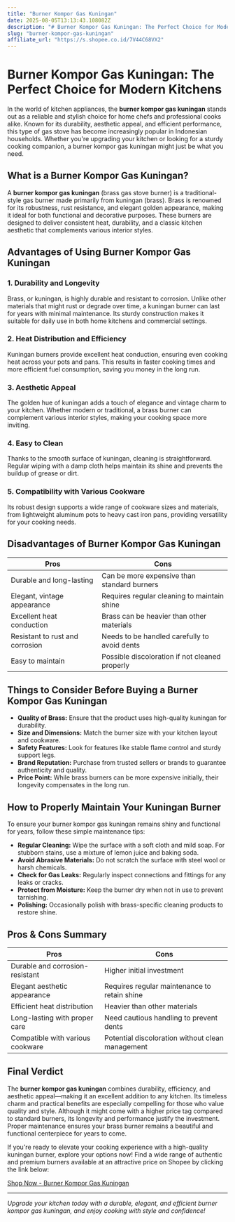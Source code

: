 ```yaml
---
title: "Burner Kompor Gas Kuningan"
date: 2025-08-05T13:13:43.108082Z
description: "# Burner Kompor Gas Kuningan: The Perfect Choice for Modern Kitchens..."
slug: "burner-kompor-gas-kuningan"
affiliate_url: "https://s.shopee.co.id/7V44C68VX2"
---
```

# Burner Kompor Gas Kuningan: The Perfect Choice for Modern Kitchens

In the world of kitchen appliances, the **burner kompor gas kuningan** stands out as a reliable and stylish choice for home chefs and professional cooks alike. Known for its durability, aesthetic appeal, and efficient performance, this type of gas stove has become increasingly popular in Indonesian households. Whether you're upgrading your kitchen or looking for a sturdy cooking companion, a burner kompor gas kuningan might just be what you need.

## What is a Burner Kompor Gas Kuningan?

A **burner kompor gas kuningan** (brass gas stove burner) is a traditional-style gas burner made primarily from kuningan (brass). Brass is renowned for its robustness, rust resistance, and elegant golden appearance, making it ideal for both functional and decorative purposes. These burners are designed to deliver consistent heat, durability, and a classic kitchen aesthetic that complements various interior styles.

## Advantages of Using Burner Kompor Gas Kuningan

### 1. Durability and Longevity

Brass, or kuningan, is highly durable and resistant to corrosion. Unlike other materials that might rust or degrade over time, a kuningan burner can last for years with minimal maintenance. Its sturdy construction makes it suitable for daily use in both home kitchens and commercial settings.

### 2. Heat Distribution and Efficiency

Kuningan burners provide excellent heat conduction, ensuring even cooking heat across your pots and pans. This results in faster cooking times and more efficient fuel consumption, saving you money in the long run.

### 3. Aesthetic Appeal

The golden hue of kuningan adds a touch of elegance and vintage charm to your kitchen. Whether modern or traditional, a brass burner can complement various interior styles, making your cooking space more inviting.

### 4. Easy to Clean

Thanks to the smooth surface of kuningan, cleaning is straightforward. Regular wiping with a damp cloth helps maintain its shine and prevents the buildup of grease or dirt.

### 5. Compatibility with Various Cookware

Its robust design supports a wide range of cookware sizes and materials, from lightweight aluminum pots to heavy cast iron pans, providing versatility for your cooking needs.

## Disadvantages of Burner Kompor Gas Kuningan

| Pros                                     | Cons                                              |
|------------------------------------------|---------------------------------------------------|
| Durable and long-lasting                | Can be more expensive than standard burners     |
| Elegant, vintage appearance             | Requires regular cleaning to maintain shine     |
| Excellent heat conduction               | Brass can be heavier than other materials       |
| Resistant to rust and corrosion         | Needs to be handled carefully to avoid dents   |
| Easy to maintain                        | Possible discoloration if not cleaned properly|

## Things to Consider Before Buying a Burner Kompor Gas Kuningan

- **Quality of Brass:** Ensure that the product uses high-quality kuningan for durability.
- **Size and Dimensions:** Match the burner size with your kitchen layout and cookware.
- **Safety Features:** Look for features like stable flame control and sturdy support legs.
- **Brand Reputation:** Purchase from trusted sellers or brands to guarantee authenticity and quality.
- **Price Point:** While brass burners can be more expensive initially, their longevity compensates in the long run.

## How to Properly Maintain Your Kuningan Burner

To ensure your burner kompor gas kuningan remains shiny and functional for years, follow these simple maintenance tips:

- **Regular Cleaning:** Wipe the surface with a soft cloth and mild soap. For stubborn stains, use a mixture of lemon juice and baking soda.
- **Avoid Abrasive Materials:** Do not scratch the surface with steel wool or harsh chemicals.
- **Check for Gas Leaks:** Regularly inspect connections and fittings for any leaks or cracks.
- **Protect from Moisture:** Keep the burner dry when not in use to prevent tarnishing.
- **Polishing:** Occasionally polish with brass-specific cleaning products to restore shine.

## Pros & Cons Summary

| Pros                                            | Cons                                           |
|-------------------------------------------------|------------------------------------------------|
| Durable and corrosion-resistant               | Higher initial investment                     |
| Elegant aesthetic appearance                    | Requires regular maintenance to retain shine|
| Efficient heat distribution                     | Heavier than other materials                  |
| Long-lasting with proper care                   | Need cautious handling to prevent dents     |
| Compatible with various cookware                | Potential discoloration without clean management|

## Final Verdict

The **burner kompor gas kuningan** combines durability, efficiency, and aesthetic appeal—making it an excellent addition to any kitchen. Its timeless charm and practical benefits are especially compelling for those who value quality and style. Although it might come with a higher price tag compared to standard burners, its longevity and performance justify the investment. Proper maintenance ensures your brass burner remains a beautiful and functional centerpiece for years to come.

If you're ready to elevate your cooking experience with a high-quality kuningan burner, explore your options now! Find a wide range of authentic and premium burners available at an attractive price on Shopee by clicking the link below:

[Shop Now - Burner Kompor Gas Kuningan](https://s.shopee.co.id/7V44C68VX2)

---

*Upgrade your kitchen today with a durable, elegant, and efficient burner kompor gas kuningan, and enjoy cooking with style and confidence!*